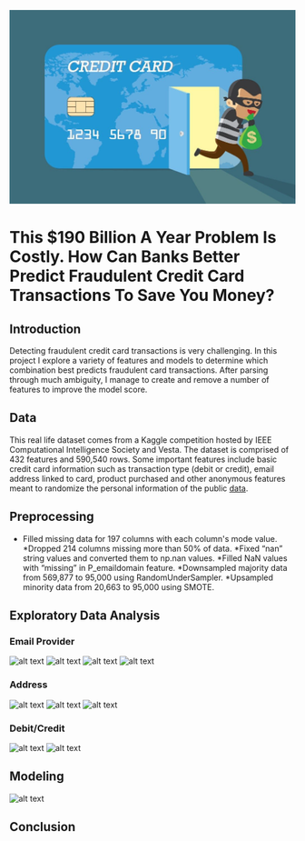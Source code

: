 ![alt text](https://github.com/kirahman2/fraud_detection/blob/master/images/creditcardfraudimage.jpg)
# This $190 Billion A Year Problem Is Costly. How Can Banks Better Predict Fraudulent Credit Card Transactions To Save You Money?

## Introduction
Detecting fraudulent credit card transactions is very challenging. In this project I explore a variety of features and models to determine which combination best predicts fraudulent card transactions. After parsing through much ambiguity, I manage to create and remove a number of features to improve the model score. 

## Data
This real life dataset comes from a Kaggle competition hosted by IEEE Computational Intelligence Society and Vesta. The dataset is comprised of 432 features and 590,540 rows. Some important features include basic credit card information such as transaction type (debit or credit), email address linked to card, product purchased and other anonymous features meant to randomize the personal information of the public [data](https://www.kaggle.com/c/ieee-fraud-detection/data).


## Preprocessing
* Filled missing data for 197 columns with each column's mode value.
*Dropped 214 columns missing more than 50% of data.
*Fixed “nan” string values and converted them to np.nan values. 
*Filled NaN values with “missing” in P_emaildomain feature. 
*Downsampled majority data from 569,877 to 95,000 using RandomUnderSampler.
*Upsampled minority data from 20,663 to 95,000 using SMOTE. 

## Exploratory Data Analysis
### Email Provider
![alt text]()
![alt text]()
![alt text]()
![alt text]()
### Address
![alt text]()
![alt text]()
![alt text]()
### Debit/Credit
![alt text]()
![alt text]()


## Modeling
![alt text]()

## Conclusion

